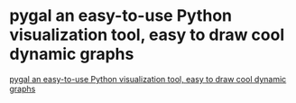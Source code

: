 # pygal an easy-to-use Python visualization tool, easy to draw cool dynamic graphs
[pygal an easy-to-use Python visualization tool, easy to draw cool dynamic graphs](https://aiwithcloud.com/2022/09/19/pygal_an_easy_to_use_python_visualization_tool_easy_to_draw_cool_dynamic_graphs/)